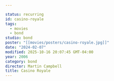 ```yaml
---

status: recurring
id: casino-royale
tags:
  - movies
  - bond
studio: bond
poster: "[[movies/posters/casino-royale.jpg]]"
date: "2024-02-07"
modified: 2025-10-16 20:07:45 GMT-04:00
year: 2006
category: bond
director: Martin Campbell
title: Casino Royale
---
```

